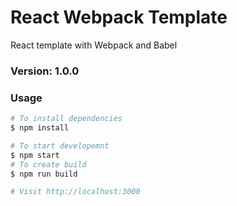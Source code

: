 # React Webpack Template
React template with Webpack and Babel 

### Version: 1.0.0

### Usage

```sh
# To install dependencies
$ npm install
```

```sh
# To start developemnt
$ npm start
# To create build
$ npm run build

# Visit http://localhost:3000
```
